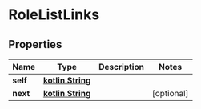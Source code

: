 # RoleListLinks

## Properties
Name | Type | Description | Notes
------------ | ------------- | ------------- | -------------
**self** | [**kotlin.String**](.md) |  | 
**next** | [**kotlin.String**](.md) |  |  [optional]
